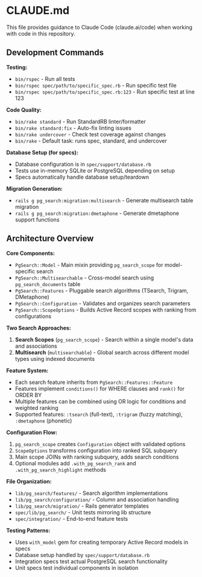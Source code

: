 # CLAUDE.md

This file provides guidance to Claude Code (claude.ai/code) when working with code in this repository.

## Development Commands

**Testing:**
- `bin/rspec` - Run all tests
- `bin/rspec spec/path/to/specific_spec.rb` - Run specific test file
- `bin/rspec spec/path/to/specific_spec.rb:123` - Run specific test at line 123

**Code Quality:**
- `bin/rake standard` - Run StandardRB linter/formatter
- `bin/rake standard:fix` - Auto-fix linting issues
- `bin/rake undercover` - Check test coverage against changes
- `bin/rake` - Default task: runs spec, standard, and undercover

**Database Setup (for specs):**
- Database configuration is in `spec/support/database.rb`
- Tests use in-memory SQLite or PostgreSQL depending on setup
- Specs automatically handle database setup/teardown

**Migration Generation:**
- `rails g pg_search:migration:multisearch` - Generate multisearch table migration
- `rails g pg_search:migration:dmetaphone` - Generate dmetaphone support functions

## Architecture Overview

**Core Components:**
- `PgSearch::Model` - Main mixin providing `pg_search_scope` for model-specific search
- `PgSearch::Multisearchable` - Cross-model search using `pg_search_documents` table
- `PgSearch::Features` - Pluggable search algorithms (TSearch, Trigram, DMetaphone)
- `PgSearch::Configuration` - Validates and organizes search parameters
- `PgSearch::ScopeOptions` - Builds Active Record scopes with ranking from configurations

**Two Search Approaches:**
1. **Search Scopes** (`pg_search_scope`) - Search within a single model's data and associations
2. **Multisearch** (`multisearchable`) - Global search across different model types using indexed documents

**Feature System:**
- Each search feature inherits from `PgSearch::Features::Feature`
- Features implement `conditions()` for WHERE clauses and `rank()` for ORDER BY
- Multiple features can be combined using OR logic for conditions and weighted ranking
- Supported features: `:tsearch` (full-text), `:trigram` (fuzzy matching), `:dmetaphone` (phonetic)

**Configuration Flow:**
1. `pg_search_scope` creates `Configuration` object with validated options
2. `ScopeOptions` transforms configuration into ranked SQL subquery
3. Main scope JOINs with ranking subquery, adds search conditions
4. Optional modules add `.with_pg_search_rank` and `.with_pg_search_highlight` methods

**File Organization:**
- `lib/pg_search/features/` - Search algorithm implementations
- `lib/pg_search/configuration/` - Column and association handling
- `lib/pg_search/migration/` - Rails generator templates
- `spec/lib/pg_search/` - Unit tests mirroring lib structure
- `spec/integration/` - End-to-end feature tests

**Testing Patterns:**
- Uses `with_model` gem for creating temporary Active Record models in specs
- Database setup handled by `spec/support/database.rb`
- Integration specs test actual PostgreSQL search functionality
- Unit specs test individual components in isolation
